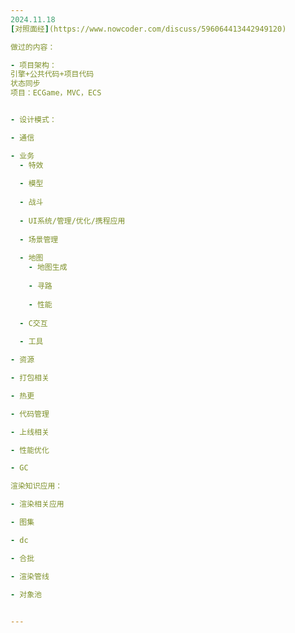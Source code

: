 ```yaml
---
2024.11.18  
[对照面经](https://www.nowcoder.com/discuss/596064413442949120)

做过的内容：

- 项目架构：
引擎+公共代码+项目代码
状态同步
项目：ECGame，MVC，ECS


- 设计模式：  

- 通信

- 业务
  - 特效
 
  - 模型
 
  - 战斗
 
  - UI系统/管理/优化/携程应用
 
  - 场景管理
 
  - 地图
    - 地图生成
   
    - 寻路
   
    - 性能
   
  - C交互
 
  - 工具

- 资源

- 打包相关

- 热更

- 代码管理

- 上线相关

- 性能优化

- GC

渲染知识应用：

- 渲染相关应用

- 图集

- dc

- 合批

- 渲染管线

- 对象池

      
---
```

